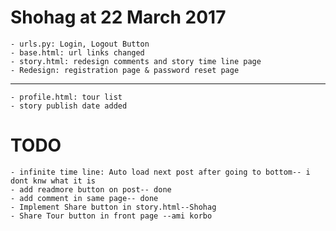 # Shohag at 22 March 2017
    - urls.py: Login, Logout Button
    - base.html: url links changed
    - story.html: redesign comments and story time line page
    - Redesign: registration page & password reset page
 -----------------------------------------------------------------
    - profile.html: tour list
    - story publish date added
    
    
    
# TODO
    - infinite time line: Auto load next post after going to bottom-- i dont knw what it is
    - add readmore button on post-- done
    - add comment in same page-- done
    - Implement Share button in story.html--Shohag
    - Share Tour button in front page --ami korbo